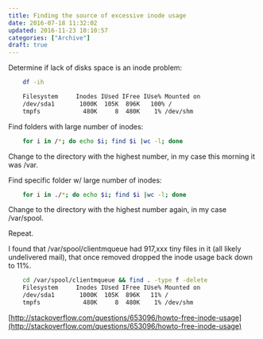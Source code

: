 ```yaml
---
title: Finding the source of excessive inode usage
date: 2016-07-18 11:32:02
updated: 2016-11-23 10:10:57
categories: ["Archive"]
draft: true
---
```


Determine if lack of disks space is an inode problem:

```bash
    df -ih

    Filesystem     Inodes IUsed IFree IUse% Mounted on
    /dev/sda1       1000K  105K  896K   100% /
    tmpfs            480K     8  480K    1% /dev/shm
```

Find folders with large number of inodes:

```bash
    for i in /*; do echo $i; find $i |wc -l; done
```

Change to the directory with the highest number, in my case this morning it was /var.

Find specific folder w/ large number of inodes:

```bash
    for i in ./*; do echo $i; find $i |wc -l; done
```

Change to the directory with the highest number again, in my case /var/spool.

Repeat.

I found that /var/spool/clientmqueue had 917,xxx tiny files in it (all likely undelivered mail), that once removed dropped the inode usage back down to 11%.

```bash
    cd /var/spool/clientmqueue && find . -type f -delete
    Filesystem     Inodes IUsed IFree IUse% Mounted on
    /dev/sda1       1000K  105K  896K   11% /
    tmpfs            480K     8  480K    1% /dev/shm
```

[http://stackoverflow.com/questions/653096/howto-free-inode-usage](http://stackoverflow.com/questions/653096/howto-free-inode-usage)